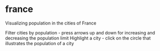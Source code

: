 # france
Visualizing population in the cities of France

Filter cities by population - press arrows up and down for increasing and decreasing the population limit
Highlight a city - click on the circle that illustrates the population of a city
